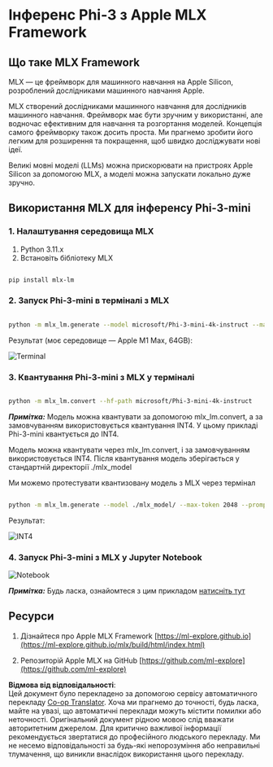 <!--
CO_OP_TRANSLATOR_METADATA:
{
  "original_hash": "dcb656f3d206fc4968e236deec5d4384",
  "translation_date": "2025-07-09T20:05:26+00:00",
  "source_file": "md/01.Introduction/03/MLX_Inference.md",
  "language_code": "uk"
}
-->
# **Інференс Phi-3 з Apple MLX Framework**

## **Що таке MLX Framework**

MLX — це фреймворк для машинного навчання на Apple Silicon, розроблений дослідниками машинного навчання Apple.

MLX створений дослідниками машинного навчання для дослідників машинного навчання. Фреймворк має бути зручним у використанні, але водночас ефективним для навчання та розгортання моделей. Концепція самого фреймворку також досить проста. Ми прагнемо зробити його легким для розширення та покращення, щоб швидко досліджувати нові ідеї.

Великі мовні моделі (LLMs) можна прискорювати на пристроях Apple Silicon за допомогою MLX, а моделі можна запускати локально дуже зручно.

## **Використання MLX для інференсу Phi-3-mini**

### **1. Налаштування середовища MLX**

1. Python 3.11.x  
2. Встановіть бібліотеку MLX


```bash

pip install mlx-lm

```

### **2. Запуск Phi-3-mini в терміналі з MLX**


```bash

python -m mlx_lm.generate --model microsoft/Phi-3-mini-4k-instruct --max-token 2048 --prompt  "<|user|>\nCan you introduce yourself<|end|>\n<|assistant|>"

```

Результат (моє середовище — Apple M1 Max, 64GB):

![Terminal](../../../../../imgs/01/03/MLX/01.png)

### **3. Квантування Phi-3-mini з MLX у терміналі**


```bash

python -m mlx_lm.convert --hf-path microsoft/Phi-3-mini-4k-instruct

```

***Примітка:*** Модель можна квантувати за допомогою mlx_lm.convert, а за замовчуванням використовується квантування INT4. У цьому прикладі Phi-3-mini квантується до INT4.

Модель можна квантувати через mlx_lm.convert, і за замовчуванням використовується INT4. Після квантування модель зберігається у стандартній директорії ./mlx_model

Ми можемо протестувати квантизовану модель з MLX через термінал


```bash

python -m mlx_lm.generate --model ./mlx_model/ --max-token 2048 --prompt  "<|user|>\nCan you introduce yourself<|end|>\n<|assistant|>"

```

Результат:

![INT4](../../../../../imgs/01/03/MLX/02.png)


### **4. Запуск Phi-3-mini з MLX у Jupyter Notebook**


![Notebook](../../../../../imgs/01/03/MLX/03.png)

***Примітка:*** Будь ласка, ознайомтеся з цим прикладом [натисніть тут](../../../../../code/03.Inference/MLX/MLX_DEMO.ipynb)


## **Ресурси**

1. Дізнайтеся про Apple MLX Framework [https://ml-explore.github.io](https://ml-explore.github.io/mlx/build/html/index.html)

2. Репозиторій Apple MLX на GitHub [https://github.com/ml-explore](https://github.com/ml-explore)

**Відмова від відповідальності**:  
Цей документ було перекладено за допомогою сервісу автоматичного перекладу [Co-op Translator](https://github.com/Azure/co-op-translator). Хоча ми прагнемо до точності, будь ласка, майте на увазі, що автоматичні переклади можуть містити помилки або неточності. Оригінальний документ рідною мовою слід вважати авторитетним джерелом. Для критично важливої інформації рекомендується звертатися до професійного людського перекладу. Ми не несемо відповідальності за будь-які непорозуміння або неправильні тлумачення, що виникли внаслідок використання цього перекладу.